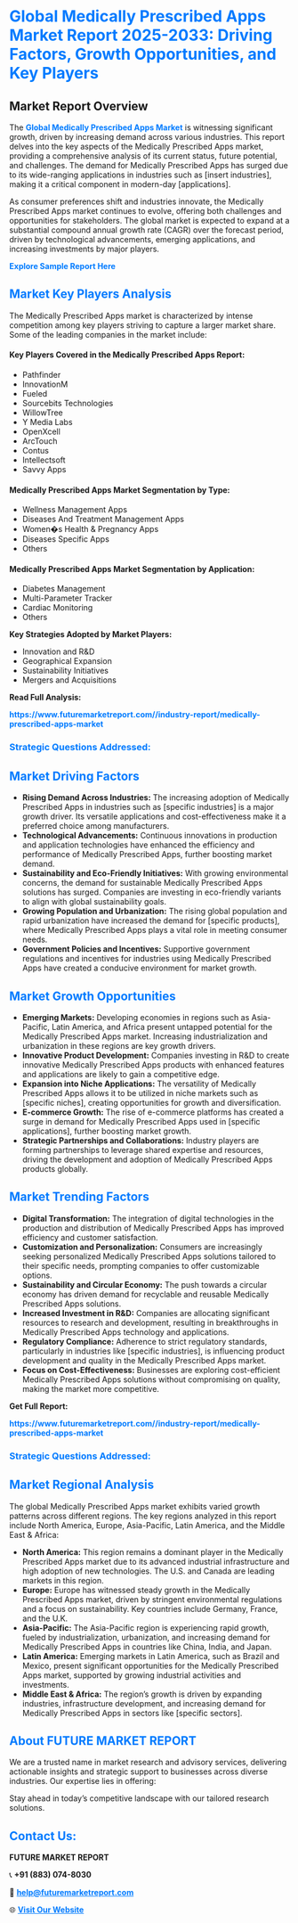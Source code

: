 <h1 style="color: #007BFF;">Global Medically Prescribed Apps Market Report 2025-2033: Driving Factors, Growth Opportunities, and Key Players</h1>

<section id="overview">
<h2>Market Report Overview</h2>
<p>The <a href="https://www.futuremarketreport.com//industry-report/medically-prescribed-apps-market" style="color: #007BFF; text-decoration: none;"><strong>Global Medically Prescribed Apps Market</strong></a> is witnessing significant growth, driven by increasing demand across various industries. This report delves into the key aspects of the Medically Prescribed Apps market, providing a comprehensive analysis of its current status, future potential, and challenges. The demand for Medically Prescribed Apps has surged due to its wide-ranging applications in industries such as [insert industries], making it a critical component in modern-day [applications].</p>
<p>As consumer preferences shift and industries innovate, the Medically Prescribed Apps market continues to evolve, offering both challenges and opportunities for stakeholders. The global market is expected to expand at a substantial compound annual growth rate (CAGR) over the forecast period, driven by technological advancements, emerging applications, and increasing investments by major players.</p>
</section>

<section id="overview">
<p><a href="https://www.futuremarketreport.com//request-sample/reportId=63601" style="color: #007BFF; text-decoration: none;"><strong>Explore Sample Report Here</strong></a></p>
</section>

<section id="key-players">
<h2 style="color: #007BFF;">Market Key Players Analysis</h2>
<p>The Medically Prescribed Apps market is characterized by intense competition among key players striving to capture a larger market share. Some of the leading companies in the market include:</p>
<h4>Key Players Covered in the Medically Prescribed Apps Report:</h4>
<ul><li>Pathfinder</li><li>InnovationM</li><li>Fueled</li><li>Sourcebits Technologies</li><li>WillowTree</li><li>Y Media Labs</li><li>OpenXcell</li><li>ArcTouch</li><li>Contus</li><li>Intellectsoft</li><li>Savvy Apps</li></ul>
<h4>Medically Prescribed Apps Market Segmentation by Type:</h4>
<ul><li>Wellness Management Apps</li><li>Diseases And Treatment Management Apps</li><li>Women�s Health &amp; Pregnancy Apps</li><li>Diseases Specific Apps</li><li>Others</li></ul>

<h4>Medically Prescribed Apps Market Segmentation by Application:</h4>
<ul><li>Diabetes Management</li><li>Multi-Parameter Tracker</li><li>Cardiac Monitoring</li><li>Others</li></ul>
<p><strong>Key Strategies Adopted by Market Players:</strong></p>
<ul>
<li>Innovation and R&D</li>
<li>Geographical Expansion</li>
<li>Sustainability Initiatives</li>
<li>Mergers and Acquisitions</li>
</ul>
</section>

<section>
<p><strong>Read Full Analysis: </strong></p><a href="https://www.futuremarketreport.com//industry-report/medically-prescribed-apps-market" style="color: #007BFF; text-decoration: none;"><strong>https://www.futuremarketreport.com//industry-report/medically-prescribed-apps-market</strong></a>
<h3 style="color: #007BFF;">Strategic Questions Addressed:</h3>
</section>

<section id="driving-factors">
<h2 style="color: #007BFF;">Market Driving Factors</h2>
<ul>
<li><strong>Rising Demand Across Industries:</strong> The increasing adoption of Medically Prescribed Apps in industries such as [specific industries] is a major growth driver. Its versatile applications and cost-effectiveness make it a preferred choice among manufacturers.</li>
<li><strong>Technological Advancements:</strong> Continuous innovations in production and application technologies have enhanced the efficiency and performance of Medically Prescribed Apps, further boosting market demand.</li>
<li><strong>Sustainability and Eco-Friendly Initiatives:</strong> With growing environmental concerns, the demand for sustainable Medically Prescribed Apps solutions has surged. Companies are investing in eco-friendly variants to align with global sustainability goals.</li>
<li><strong>Growing Population and Urbanization:</strong> The rising global population and rapid urbanization have increased the demand for [specific products], where Medically Prescribed Apps plays a vital role in meeting consumer needs.</li>
<li><strong>Government Policies and Incentives:</strong> Supportive government regulations and incentives for industries using Medically Prescribed Apps have created a conducive environment for market growth.</li>
</ul>
</section>

<section id="growth-opportunities">
<h2 style="color: #007BFF;">Market Growth Opportunities</h2>
<ul>
<li><strong>Emerging Markets:</strong> Developing economies in regions such as Asia-Pacific, Latin America, and Africa present untapped potential for the Medically Prescribed Apps market. Increasing industrialization and urbanization in these regions are key growth drivers.</li>
<li><strong>Innovative Product Development:</strong> Companies investing in R&D to create innovative Medically Prescribed Apps products with enhanced features and applications are likely to gain a competitive edge.</li>
<li><strong>Expansion into Niche Applications:</strong> The versatility of Medically Prescribed Apps allows it to be utilized in niche markets such as [specific niches], creating opportunities for growth and diversification.</li>
<li><strong>E-commerce Growth:</strong> The rise of e-commerce platforms has created a surge in demand for Medically Prescribed Apps used in [specific applications], further boosting market growth.</li>
<li><strong>Strategic Partnerships and Collaborations:</strong> Industry players are forming partnerships to leverage shared expertise and resources, driving the development and adoption of Medically Prescribed Apps products globally.</li>
</ul>
</section>

<section id="trending-factors">
<h2 style="color: #007BFF;">Market Trending Factors</h2>
<ul>
<li><strong>Digital Transformation:</strong> The integration of digital technologies in the production and distribution of Medically Prescribed Apps has improved efficiency and customer satisfaction.</li>
<li><strong>Customization and Personalization:</strong> Consumers are increasingly seeking personalized Medically Prescribed Apps solutions tailored to their specific needs, prompting companies to offer customizable options.</li>
<li><strong>Sustainability and Circular Economy:</strong> The push towards a circular economy has driven demand for recyclable and reusable Medically Prescribed Apps solutions.</li>
<li><strong>Increased Investment in R&D:</strong> Companies are allocating significant resources to research and development, resulting in breakthroughs in Medically Prescribed Apps technology and applications.</li>
<li><strong>Regulatory Compliance:</strong> Adherence to strict regulatory standards, particularly in industries like [specific industries], is influencing product development and quality in the Medically Prescribed Apps market.</li>
<li><strong>Focus on Cost-Effectiveness:</strong> Businesses are exploring cost-efficient Medically Prescribed Apps solutions without compromising on quality, making the market more competitive.</li>
</ul>
</section>

<section>
<p><strong>Get Full Report: </strong></p><a href="https://www.futuremarketreport.com//industry-report/medically-prescribed-apps-market" style="color: #007BFF; text-decoration: none;"><strong>https://www.futuremarketreport.com//industry-report/medically-prescribed-apps-market</strong></a>
<h3 style="color: #007BFF;">Strategic Questions Addressed:</h3>
</section>


<section id="regional-analysis">
<h2 style="color: #007BFF;">Market Regional Analysis</h2>
<p>The global Medically Prescribed Apps market exhibits varied growth patterns across different regions. The key regions analyzed in this report include North America, Europe, Asia-Pacific, Latin America, and the Middle East & Africa:</p>
<ul>
<li><strong>North America:</strong> This region remains a dominant player in the Medically Prescribed Apps market due to its advanced industrial infrastructure and high adoption of new technologies. The U.S. and Canada are leading markets in this region.</li>
<li><strong>Europe:</strong> Europe has witnessed steady growth in the Medically Prescribed Apps market, driven by stringent environmental regulations and a focus on sustainability. Key countries include Germany, France, and the U.K.</li>
<li><strong>Asia-Pacific:</strong> The Asia-Pacific region is experiencing rapid growth, fueled by industrialization, urbanization, and increasing demand for Medically Prescribed Apps in countries like China, India, and Japan.</li>
<li><strong>Latin America:</strong> Emerging markets in Latin America, such as Brazil and Mexico, present significant opportunities for the Medically Prescribed Apps market, supported by growing industrial activities and investments.</li>
<li><strong>Middle East & Africa:</strong> The region’s growth is driven by expanding industries, infrastructure development, and increasing demand for Medically Prescribed Apps in sectors like [specific sectors].</li>
</ul>
</section>

<footer>
<h2 style="color: #007BFF;">About FUTURE MARKET REPORT</h2>
<p>We are a trusted name in market research and advisory services, delivering actionable insights and strategic support to businesses across diverse industries. Our expertise lies in offering:</p>

<p>Stay ahead in today’s competitive landscape with our tailored research solutions.</p>

<h2 style="color: #007BFF;">Contact Us:</h2>
<p><strong>FUTURE MARKET REPORT</strong></p>
<p>📞 <strong>+91 (883) 074-8030</strong></p>
<p>📧 <strong><a href="mailto:help@futuremarketreport.com" style="color: #007BFF;">help@futuremarketreport.com</a></strong></p>
<p>🌐 <strong><a href="https://www.futuremarketreport.com/" style="color: #007BFF;">Visit Our Website</a></strong></p>
</footer>